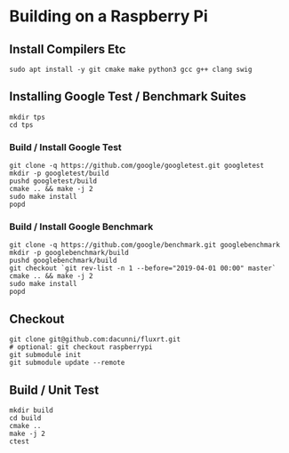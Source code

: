 # Building on a Raspberry Pi

## Install Compilers Etc
```
sudo apt install -y git cmake make python3 gcc g++ clang swig
```

## Installing Google Test / Benchmark Suites
```
mkdir tps
cd tps
```

### Build / Install Google Test
```
git clone -q https://github.com/google/googletest.git googletest
mkdir -p googletest/build
pushd googletest/build
cmake .. && make -j 2
sudo make install
popd
```

### Build / Install Google Benchmark
```
git clone -q https://github.com/google/benchmark.git googlebenchmark
mkdir -p googlebenchmark/build
pushd googlebenchmark/build
git checkout `git rev-list -n 1 --before="2019-04-01 00:00" master`
cmake .. && make -j 2
sudo make install
popd
```

## Checkout
```
git clone git@github.com:dacunni/fluxrt.git
# optional: git checkout raspberrypi
git submodule init
git submodule update --remote
```

## Build / Unit Test
```
mkdir build
cd build
cmake ..
make -j 2
ctest
```




